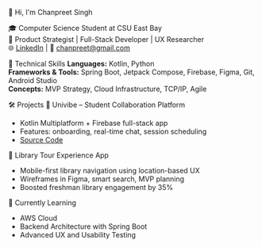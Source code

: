 👋 Hi, I'm Chanpreet Singh

🎓 Computer Science Student at CSU East Bay  
🚀 Product Strategist | Full-Stack Developer | UX Researcher  
🌐 [LinkedIn](https://linkedin.com/in/chanpreet-singh-25900325) | 📧 chanpreet@gmail.com  

🔧 Technical Skills
**Languages:** Kotlin, Python  
**Frameworks & Tools:** Spring Boot, Jetpack Compose, Firebase, Figma, Git, Android Studio  
**Concepts:** MVP Strategy, Cloud Infrastructure, TCP/IP, Agile

🛠️ Projects
📱 Univibe – Student Collaboration Platform
- Kotlin Multiplatform + Firebase full-stack app
- Features: onboarding, real-time chat, session scheduling
- [Source Code](https://github.com/Jagga-tech/Univibe)

📍 Library Tour Experience App
- Mobile-first library navigation using location-based UX
- Wireframes in Figma, smart search, MVP planning
- Boosted freshman library engagement by 35%

 🧠 Currently Learning
- AWS Cloud
- Backend Architecture with Spring Boot
- Advanced UX and Usability Testing
